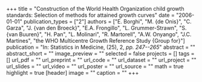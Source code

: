 +++
title = "Construction of the World Health Organization child growth standards: Selection of methods for attained growth curves"
date = "2006-01-01"
publication_types = ["2"]
authors = ["E. Borghi", "M. {de Onis}", "C. Garza", "J. {van den Broeck}", "E.A. Frongillo", "L. Grummer-Strawn", "S. {van Buuren}", "H. Pan", "L. Molinari", "R. Martorell", "A.W. Onyango", "J.C. Martines", "the WHO Multicentre Growth Reference Study {Group for}"]
publication = "In: Statistics in Medicine, (25), 2, _pp. 247--265_"
abstract = ""
abstract_short = ""
image_preview = ""
selected = false
projects = []
tags = []
url_pdf = ""
url_preprint = ""
url_code = ""
url_dataset = ""
url_project = ""
url_slides = ""
url_video = ""
url_poster = ""
url_source = ""
math = true
highlight = true
[header]
image = ""
caption = ""
+++
